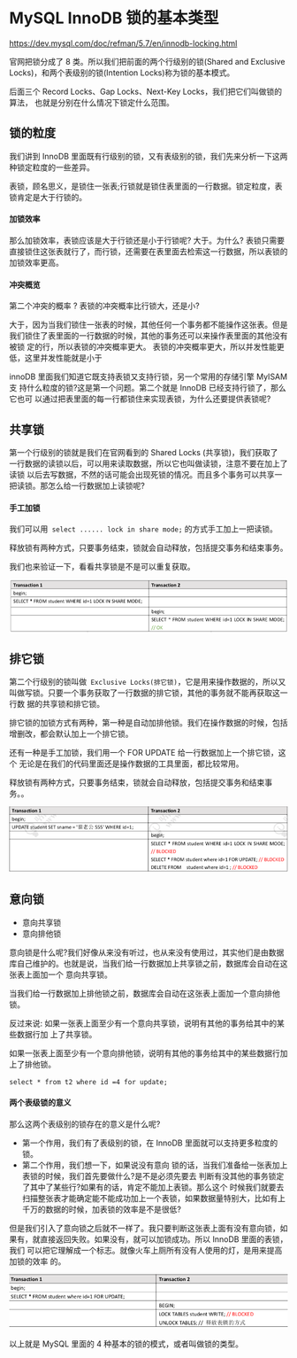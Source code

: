 # MySQL InnoDB 锁的基本类型

https://dev.mysql.com/doc/refman/5.7/en/innodb-locking.html

官网把锁分成了 8 类。所以我们把前面的两个行级别的锁(Shared and Exclusive Locks)，和两个表级别的锁(Intention Locks)称为锁的基本模式。

后面三个 Record Locks、Gap Locks、Next-Key Locks，我们把它们叫做锁的算法， 也就是分别在什么情况下锁定什么范围。

## 锁的粒度

我们讲到 InnoDB 里面既有行级别的锁，又有表级别的锁，我们先来分析一下这两种锁定粒度的一些差异。

表锁，顾名思义，是锁住一张表;行锁就是锁住表里面的一行数据。锁定粒度，表锁肯定是大于行锁的。

#### 加锁效率

那么加锁效率，表锁应该是大于行锁还是小于行锁呢? 大于。为什么? 表锁只需要
直接锁住这张表就行了，而行锁，还需要在表里面去检索这一行数据，所以表锁的加锁效率更高。

#### 冲突概览

第二个冲突的概率 ? 表锁的冲突概率比行锁大，还是小?

大于，因为当我们锁住一张表的时候，其他任何一个事务都不能操作这张表。但是 我们锁住了表里面的一行数据的时候，其他的事务还可以来操作表里面的其他没有被锁 定的行，所以表锁的冲突概率更大。
  表锁的冲突概率更大，所以并发性能更低，这里并发性能就是小于

innoDB 里面我们知道它既支持表锁又支持行锁，另一个常用的存储引擎 MyISAM 支 持什么粒度的锁?这是第一个问题。第二个就是 InnoDB 已经支持行锁了，那么它也可 以通过把表里面的每一行都锁住来实现表锁，为什么还要提供表锁呢?

## 共享锁

第一个行级别的锁就是我们在官网看到的 Shared Locks (共享锁)，我们获取了 一行数据的读锁以后，可以用来读取数据，所以它也叫做读锁，注意不要在加上了读锁 以后去写数据，不然的话可能会出现死锁的情况。而且多个事务可以共享一把读锁。那怎么给一行数据加上读锁呢?

#### 手工加锁

我们可以用` select ...... lock in share mode;` 的方式手工加上一把读锁。

释放锁有两种方式，只要事务结束，锁就会自动释放，包括提交事务和结束事务。

我们也来验证一下，看看共享锁是不是可以重复获取。

![image-20200315163832679](assets/image-20200315163832679.png)

## 排它锁

第二个行级别的锁叫做` Exclusive Locks(排它锁)`，它是用来操作数据的，所以又 叫做写锁。只要一个事务获取了一行数据的排它锁，其他的事务就不能再获取这一行数 据的共享锁和排它锁。

排它锁的加锁方式有两种，第一种是自动加排他锁。我们在操作数据的时候，包括 增删改，都会默认加上一个排它锁。

还有一种是手工加锁，我们用一个 FOR UPDATE 给一行数据加上一个排它锁，这个 无论是在我们的代码里面还是操作数据的工具里面，都比较常用。

释放锁有两种方式，只要事务结束，锁就会自动释放，包括提交事务和结束事务。。

![image-20200315163909898](assets/image-20200315163909898.png)

## 意向锁

- 意向共享锁
- 意向排他锁

意向锁是什么呢?我们好像从来没有听过，也从来没有使用过，其实他们是由数据 库自己维护的。也就是说，当我们给一行数据加上共享锁之前，数据库会自动在这张表上面加一个 意向共享锁。

当我们给一行数据加上排他锁之前，数据库会自动在这张表上面加一个意向排他锁。

反过来说: 如果一张表上面至少有一个意向共享锁，说明有其他的事务给其中的某些数据行加
上了共享锁。

如果一张表上面至少有一个意向排他锁，说明有其他的事务给其中的某些数据行加上了排他锁。

```
select * from t2 where id =4 for update;
```

#### 两个表级锁的意义

那么这两个表级别的锁存在的意义是什么呢?

- 第一个作用，我们有了表级别的锁，在 InnoDB 里面就可以支持更多粒度的锁。
- 第二个作用，我们想一下，如果说没有意向 锁的话，当我们准备给一张表加上表锁的时候，我们首先要做什么?是不是必须先要去 判断有没其他的事务锁定了其中了某些行?如果有的话，肯定不能加上表锁。那么这个 时候我们就要去扫描整张表才能确定能不能成功加上一个表锁，如果数据量特别大，比如有上千万的数据的时候，加表锁的效率是不是很低?

但是我们引入了意向锁之后就不一样了。我只要判断这张表上面有没有意向锁，如果有，就直接返回失败。如果没有，就可以加锁成功。所以 InnoDB 里面的表锁，我们 可以把它理解成一个标志。就像火车上厕所有没有人使用的灯，是用来提高加锁的效率 的。

![image-20200315164410247](assets/image-20200315164410247.png)

以上就是 MySQL 里面的 4 种基本的锁的模式，或者叫做锁的类型。

